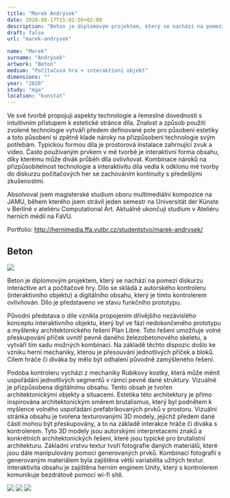 ```yaml
---
title: "Marek Andrýsek"
date: 2020-08-17T15:02:56+02:00
description: "Beton je diplomovým projektem, který se nachází na pomezí diskurzu interactive art a počítačové hry. Dílo se skládá z autorského kontroleru (interaktivního objektu) a digitálního obsahu, který je tímto kontrolerem ovlivňován."
draft: false
url: "marek-andrysek"

name: "Marek"
surname: "Andrýsek"
artwork: "Beton"
medium: "Počítačová hra + interaktivní objekt"
dimensions: ""
year: "2020"
study: "mga"
location: "kunstat"
---
```


Ve své tvorbě propojuji aspekty technologie a řemeslné dovednosti s intuitivním přístupem k estetické stránce díla. Znalost a způsob použití zvolené technologie vytváří předem definované pole pro působení estetiky a toto působení si zpětně klade nároky na přizpůsobení technologie svým potřebám. Typickou formou díla je prostorová instalace zahrnující zvuk a video. Často používaným prvkem v mé tvorbě je interaktivní forma obsahu, díky kterému může divák průběh díla ovlivňovat. Kombinace nároků na přizpůsobitelnost technologie a interaktivitu díla vedla k odklonu mé tvorby do diskurzu počítačových her se zachováním kontinuity s předešlými zkušenostmi.

Absolvoval jsem magisterské studium oboru multimediální kompozice na JAMU, během kterého jsem strávil jeden semestr na Universität der Künste v Berlíně v ateliéru Computational Art. Aktuálně ukončuji studium v Ateliéru herních médií na FaVU.

Portfolio: http://hernimedia.ffa.vutbr.cz/studentstvo/marek-andrysek/

## Beton

![](/students/andrysek/1.jpg)

Beton je diplomovým projektem, který se nachází na pomezí diskurzu interactive art a počítačové hry. Dílo se skládá z autorského kontroleru (interaktivního objektu) a digitálního obsahu, který je tímto kontrolerem ovlivňován. Dílo je představeno ve stavu funkčního prototypu.

Původní představa o díle vznikla propojením dřívějšího nezávislého konceptu interaktivního objektu, který byl ve fázi nedokončeného prototypu a myšlenky architektonického řešení Plan Libre. Toto řešení umožňuje volné přeskupování příček uvnitř pevně daného železobetonového skeletu, a vytváří tím sadu možných kombinací. Na základě těchto dispozic došlo ke vzniku herní mechaniky, kterou je přesouvání jednotlivých příček a bloků. Cílem hráče či diváka by mělo být odhalení původně zamýšleného řešení.

Podoba kontroleru vychází z mechaniky Rubikovy kostky, která může měnit uspořádání jednotlivých segmentů v rámci pevně dané struktury. Vizuálně je přizpůsobena digitálnímu obsahu. Tento obsah je tvořen architektonickými objekty a situacemi. Estetika této architektury je přímo inspirována architektonickým směrem brutalismus, který byl podnětem k myšlence volného uspořádání prefabrikovaných prvků v prostoru. Vizuální stránka obsahu je tvořena texturovanými 3D modely, jejichž předem dané části mohou být přeskupovány, a to na základě interakce hráče či diváka s kontrolerem. Tyto 3D modely jsou autorskými interpretacemi znaků a konkrétních architektonických řešení, které jsou typické pro brutalistní architekturu. Základní vrstvu textur tvoří fotografie daných materiálů, které jsou dále manipulovány pomocí generovaných prvků. Kombinací fotografií s generovaným materiálem byla zajištěna větší variabilita užitých textur. Interaktivita obsahu je zajištěna herním enginem Unity, který s kontrolerem komunikuje bezdrátově pomocí wi-fi sítě.

![](/students/andrysek/2.jpg)
![](/students/andrysek/3.jpg)
![](/students/andrysek/4.jpg)
